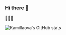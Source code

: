 ### Hi there 👋

🗿🗿🗿

![Kamillaova's GitHub stats](https://github-readme-stats.vercel.app/api?username=Kamillaova&show_icons=true&theme=dark&hide_border=true&border_radius=5)
